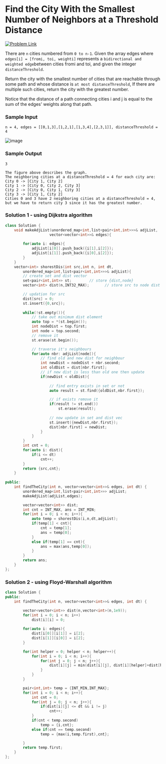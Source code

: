 # Find the City With the Smallest Number of Neighbors at a Threshold Distance

[![Problem Link](https://img.shields.io/badge/-LeetCode-FFA116?style=for-the-badge&logo=LeetCode&logoColor=black)](https://leetcode.com/problems/find-the-city-with-the-smallest-number-of-neighbors-at-a-threshold-distance/description/)

There are `n` cities numbered from `0 to n-1`. Given the array edges where `edges[i] = [fromi, toi, weighti]` 
represents a `bidirectional and weighted edge`between cities fromi and toi, and given the integer `distanceThreshold`.

Return the city with the smallest number of cities that are reachable through some path and whose distance 
is `at most distanceThreshold`, If there are multiple such cities, return the city with the greatest number.

Notice that the distance of a path connecting cities i and j is equal to the sum of the edges' weights along that path.

### Sample Input
```
n = 4, edges = [[0,1,3],[1,2,1],[1,3,4],[2,3,1]], distanceThreshold = 4
```
![image](https://github.com/Harshu05x/ReviseWithArsh-6Companies30Days-Challenge/assets/96901785/62ee7d26-7645-4d87-bc3e-56dd5a041818)

### Sample Output
```
3

The figure above describes the graph. 
The neighboring cities at a distanceThreshold = 4 for each city are:
City 0 -> [City 1, City 2] 
City 1 -> [City 0, City 2, City 3] 
City 2 -> [City 0, City 1, City 3] 
City 3 -> [City 1, City 2] 
Cities 0 and 3 have 2 neighboring cities at a distanceThreshold = 4, but we have to return city 3 since it has the greatest number.
```

### Solution 1 - using Dijkstra algorithm
```cpp
class Solution {
    void makeAdjList(unordered_map<int,list<pair<int,int>>>& adjList, 
                    vector<vector<int>>& edges){
    
        for(auto i: edges){
            adjList[i[0]].push_back({i[1],i[2]});
            adjList[i[1]].push_back({i[0],i[2]});
        }
    }
    vector<int> shorestDis(int src,int n, int dt, 
        unordered_map<int,list<pair<int,int>>>& adjList){
        // create set and dist vector
        set<pair<int,int>> st;        // store {dist,node}
        vector<int> dist(n,INT32_MAX);       // store src to node dist

        // updation for src
        dist[src] = 0;
        st.insert({0,src});
        
        while(!st.empty()){
            // take out minimum dist element
            auto top = *(st.begin());
            int nodeDist = top.first;
            int node = top.second;
            // remove it
            st.erase(st.begin());

            // traverse it's neighbours
            for(auto nbr: adjList[node]){
                // find old and new dist for neighbour
                int newDist = nodeDist + nbr.second;
                int oldDist = dist[nbr.first];
                // if new dist is less than old one then update
                if(newDist < oldDist){
                    
                    // find entry exists in set or not
                    auto result = st.find({oldDist,nbr.first});

                    // if exists remove it
                    if(result != st.end())
                        st.erase(result);
                    
                    // now update in set and dist vec
                    st.insert({newDist,nbr.first});
                    dist[nbr.first] = newDist;
                }
            }
        }
        int cnt = 0;
        for(auto i: dist){
            if(i <= dt)
                cnt++;
        }
        return {src,cnt};
    }
    
public:
    int findTheCity(int n, vector<vector<int>>& edges, int dt) {
        unordered_map<int,list<pair<int,int>>> adjList;
        makeAdjList(adjList,edges);

        vector<vector<int>> dist;
        int cnt = INT_MAX, ans = INT_MIN;
        for(int i = 0; i < n; i++){
            auto temp = shorestDis(i,n,dt,adjList);
            if(temp[1] < cnt){
                cnt = temp[1];
                ans = temp[0];
            }
            else if(temp[1] == cnt){
                ans = max(ans,temp[0]);
            }
        }
        return ans;
    }
};
```
### Solution 2 - using Floyd-Warshall algorithm
```cpp
class Solution {
public:
    int findTheCity(int n, vector<vector<int>>& edges, int dt) {

        vector<vector<int>> dist(n,vector<int>(n,1e9));
        for(int i = 0; i < n; i++)
            dist[i][i] = 0;
        
        for(auto i: edges){
            dist[i[0]][i[1]] = i[2];
            dist[i[1]][i[0]] = i[2];
        }

        for(int helper = 0; helper < n; helper++){
            for(int i = 0; i < n; i++){
                for(int j = 0; j < n; j++){
                    dist[i][j] = min(dist[i][j], dist[i][helper]+dist[helper][j]);
                }
            }
        }

        pair<int,int> temp = {INT_MIN,INT_MAX};
        for(int i = 0; i < n; i++){
            int cnt = 0;
            for(int j = 0; j < n; j++){
                if(dist[i][j] <= dt && i != j)
                    cnt++;
            }
            if(cnt < temp.second)
                temp = {i,cnt};
            else if(cnt == temp.second)
                temp = {max(i,temp.first),cnt};

        }
        return temp.first;
    }
};
```
